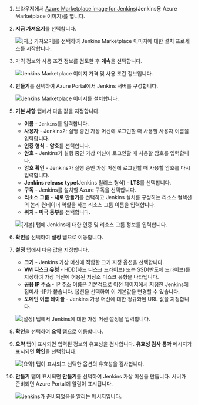 1. 브라우저에서 [Azure Marketplace image for Jenkins](https://azuremarketplace.microsoft.com/marketplace/apps/azure-oss.jenkins?tab=Overview)(Jenkins용 Azure Marketplace 이미지)를 엽니다.

1. **지금 가져오기**를 선택합니다.

    ![[지금 가져오기]를 선택하여 Jenkins Marketplace 이미지에 대한 설치 프로세스를 시작합니다.](./media/jenkins-install-from-azure-marketplace-image/jenkins-install-get-it-now.png)

1. 가격 정보와 사용 조건 정보를 검토한 후 **계속**을 선택합니다.

    ![Jenkins Marketplace 이미지 가격 및 사용 조건 정보입니다.](./media/jenkins-install-from-azure-marketplace-image/jenkins-install-pricing-and-terms.png)

1. **만들기**를 선택하여 Azure Portal에서 Jenkins 서버를 구성합니다. 

    ![Jenkins Marketplace 이미지를 설치합니다.](./media/jenkins-install-from-azure-marketplace-image/jenkins-install-create.png)

1. **기본 사항** 탭에서 다음 값을 지정합니다.

    - **이름** - `Jenkins`를 입력합니다.
    - **사용자** - Jenkins가 실행 중인 가상 머신에 로그인할 때 사용할 사용자 이름을 입력합니다.
    - **인증 형식** - **암호**를 선택합니다.
    - **암호** - Jenkins가 실행 중인 가상 머신에 로그인할 때 사용할 암호를 입력합니다.
    - **암호 확인** - Jenkins가 실행 중인 가상 머신에 로그인할 때 사용할 암호를 다시 입력합니다.
    - **Jenkins release type**(Jenkins 릴리스 형식) - **LTS**를 선택합니다.
    - **구독** - Jenkins를 설치할 Azure 구독을 선택합니다.
    - **리소스 그룹** - **새로 만들기**를 선택하고 Jenkins 설치를 구성하는 리소스 컬렉션의 논리 컨테이너 역할을 하는 리소스 그룹 이름을 입력합니다.
    - **위치** - **미국 동부**를 선택합니다.

    ![[기본] 탭에 Jenkins에 대한 인증 및 리소스 그룹 정보를 입력합니다.](./media/jenkins-install-from-azure-marketplace-image/jenkins-configure-basic.png)

1. **확인**을 선택하여 **설정** 탭으로 이동합니다. 

1. **설정** 탭에서 다음 값을 지정합니다.

    - **크기** - Jenkins 가상 머신에 적합한 크기 지정 옵션을 선택합니다.
    - **VM 디스크 유형** - HDD(하드 디스크 드라이브) 또는 SSD(반도체 드라이브)를 지정하여 가상 머신에 허용된 저장소 디스크 유형을 나타냅니다.
    - **공용 IP 주소** - IP 주소 이름은 기본적으로 이전 페이지에서 지정한 Jenkins에 접미사 -IP가 붙습니다. 옵션을 선택하여 이 기본값을 변경할 수 있습니다.
    - **도메인 이름 레이블** - Jenkins 가상 머신에 대한 정규화된 URL 값을 지정합니다.

    ![[설정] 탭에서 Jenkins에 대한 가상 머신 설정을 입력합니다.](./media/jenkins-install-from-azure-marketplace-image/jenkins-configure-settings.png)

1. **확인**을 선택하여 **요약** 탭으로 이동합니다.

1. **요약** 탭이 표시되면 입력된 정보의 유효성을 검사합니다. **유효성 검사 통과** 메시지가 표시되면 **확인**을 선택합니다. 

    ![[요약] 탭이 표시되고 선택한 옵션의 유효성을 검사합니다.](./media/jenkins-install-from-azure-marketplace-image/jenkins-configure-summary.png)

1. **만들기** 탭이 표시되면 **만들기**를 선택하여 Jenkins 가상 머신을 만듭니다. 서버가 준비되면 Azure Portal에 알림이 표시됩니다.

    ![Jenkins가 준비되었음을 알리는 메시지입니다.](./media/jenkins-install-from-azure-marketplace-image/jenkins-install-notification.png)